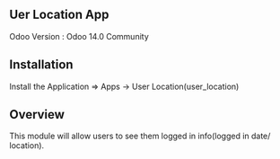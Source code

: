 Uer Location App
------------------------------------

Odoo Version : Odoo 14.0 Community


Installation
-------------------------------------
Install the Application => Apps -> User Location(user_location)


Overview
-------------------------------------
This module will allow users to see them logged in info(logged in date/ location).
